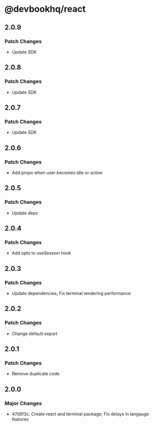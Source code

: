 # @devbookhq/react

## 2.0.9

### Patch Changes

- Update SDK

## 2.0.8

### Patch Changes

- Update SDK

## 2.0.7

### Patch Changes

- Update SDK

## 2.0.6

### Patch Changes

- Add props when user becomes idle or active

## 2.0.5

### Patch Changes

- Update deps

## 2.0.4

### Patch Changes

- Add opts to useSession hook

## 2.0.3

### Patch Changes

- Update dependencies; Fix terminal rendering performance

## 2.0.2

### Patch Changes

- Change default export

## 2.0.1

### Patch Changes

- Remove duplicate code

## 2.0.0

### Major Changes

- 47d5f3c: Create react and terminal package; Fix delays in langauge features
